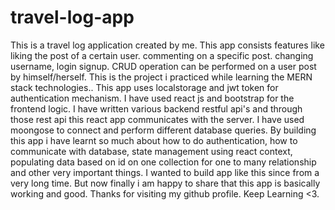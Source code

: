 # travel-log-app
This is a travel log application created by me. This app consists features like liking the post of a certain user. commenting on a specific post. changing username, login signup. CRUD operation can be performed on a user post by himself/herself. This is the project i practiced while learning the MERN stack technologies..
This app uses localstorage and jwt token for authentication mechanism. I have used react js and bootstrap for the frontend logic. I have written various backend restful api's and through those rest api this react app communicates with the server. I have used moongose to connect and perform different database queries. By building this app i have learnt so much about how to do authentication, how to communicate with database, state management using react context, populating data based on id on one collection for one to many relationship and other very important things. I wanted to build app like this since from a very long time. But now finally i am happy to share that this app is basically working and good. Thanks for visiting my github profile. Keep Learning <3.
